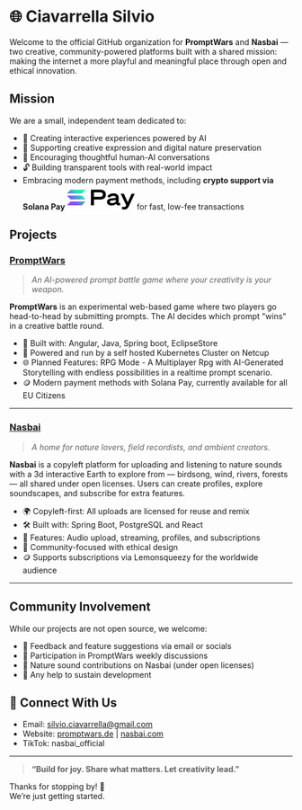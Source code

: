 # 🌐 Ciavarrella Silvio

Welcome to the official GitHub organization for **PromptWars** and **Nasbai** — two creative, 
community-powered platforms built with a shared mission: making the internet a more playful and meaningful place through open and ethical innovation.

## Mission

We are a small, independent team dedicated to:

- 🧠 Creating interactive experiences powered by AI
- 🌱 Supporting creative expression and digital nature preservation
- 💬 Encouraging thoughtful human-AI conversations
- 🔓 Building transparent tools with real-world impact  
-    Embracing modern payment methods, including **crypto support via Solana Pay** ![Solana Pay Logo](../assets/solana-logo.svg) for fast, low-fee transactions


## Projects

### [PromptWars](https://promptwars.de)

> _An AI-powered prompt battle game where your creativity is your weapon._

**PromptWars** is an experimental web-based game where two players go head-to-head by submitting prompts. The AI decides which prompt "wins" in a creative battle round.

- 🚀 Built with: Angular, Java, Spring boot, EclipseStore
- 🔐 Powered and run by a self hosted Kubernetes Cluster on Netcup
- 🌐 Planned Features: RPG Mode - A Multiplayer Rpg with AI-Generated Storytelling with endless possibilities in a realtime prompt scenario.
- 🪙 Modern payment methods with Solana Pay, currently available for all EU Citizens

---

###  [Nasbai](https://nasbai.com)

> _A home for nature lovers, field recordists, and ambient creators._

**Nasbai** is a copyleft platform for uploading and listening to nature sounds with a 3d interactive Earth to explore from — birdsong, wind, rivers, forests — all shared under open licenses. Users can create profiles, explore soundscapes, and subscribe for extra features.

- 🌍 Copyleft-first: All uploads are licensed for reuse and remix
- 🛠️  Built with: Spring Boot, PostgreSQL and React
- 💾 Features: Audio upload, streaming, profiles, and subscriptions
- 👥 Community-focused with ethical design
- 🪙 Supports subscriptions via Lemonsqueezy for the worldwide audience


---

## Community Involvement

While our projects are not open source, we welcome:

- 🧠 Feedback and feature suggestions via email or socials  
- 💬 Participation in PromptWars weekly discussions  
- 🎵 Nature sound contributions on Nasbai (under open licenses)  
- 💸 Any help to sustain development

## 📡 Connect With Us

- Email: silvio.ciavarrella@gmail.com
- Website: [promptwars.de](https://promptwars.de) | [nasbai.com](https://nasbai.com)
- TikTok: nasbai_official

---

> **“Build for joy. Share what matters. Let creativity lead.”**

Thanks for stopping by! 🚀  
We’re just getting started.
